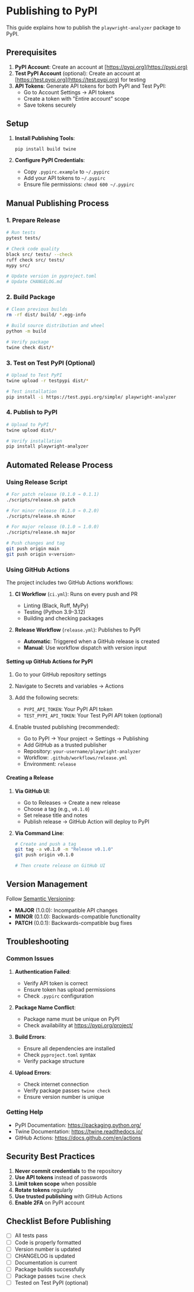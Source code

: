 # Publishing to PyPI

This guide explains how to publish the `playwright-analyzer` package to PyPI.

## Prerequisites

1. **PyPI Account**: Create an account at [https://pypi.org](https://pypi.org)
2. **Test PyPI Account** (optional): Create an account at [https://test.pypi.org](https://test.pypi.org) for testing
3. **API Tokens**: Generate API tokens for both PyPI and Test PyPI:
   - Go to Account Settings → API tokens
   - Create a token with "Entire account" scope
   - Save tokens securely

## Setup

1. **Install Publishing Tools**:
   ```bash
   pip install build twine
   ```

2. **Configure PyPI Credentials**:
   - Copy `.pypirc.example` to `~/.pypirc`
   - Add your API tokens to `~/.pypirc`
   - Ensure file permissions: `chmod 600 ~/.pypirc`

## Manual Publishing Process

### 1. Prepare Release

```bash
# Run tests
pytest tests/

# Check code quality
black src/ tests/ --check
ruff check src/ tests/
mypy src/

# Update version in pyproject.toml
# Update CHANGELOG.md
```

### 2. Build Package

```bash
# Clean previous builds
rm -rf dist/ build/ *.egg-info

# Build source distribution and wheel
python -m build

# Verify package
twine check dist/*
```

### 3. Test on Test PyPI (Optional)

```bash
# Upload to Test PyPI
twine upload -r testpypi dist/*

# Test installation
pip install -i https://test.pypi.org/simple/ playwright-analyzer
```

### 4. Publish to PyPI

```bash
# Upload to PyPI
twine upload dist/*

# Verify installation
pip install playwright-analyzer
```

## Automated Release Process

### Using Release Script

```bash
# For patch release (0.1.0 → 0.1.1)
./scripts/release.sh patch

# For minor release (0.1.0 → 0.2.0)
./scripts/release.sh minor

# For major release (0.1.0 → 1.0.0)
./scripts/release.sh major

# Push changes and tag
git push origin main
git push origin v<version>
```

### Using GitHub Actions

The project includes two GitHub Actions workflows:

1. **CI Workflow** (`ci.yml`): Runs on every push and PR
   - Linting (Black, Ruff, MyPy)
   - Testing (Python 3.9-3.12)
   - Building and checking packages

2. **Release Workflow** (`release.yml`): Publishes to PyPI
   - **Automatic**: Triggered when a GitHub release is created
   - **Manual**: Use workflow dispatch with version input

#### Setting up GitHub Actions for PyPI

1. Go to your GitHub repository settings
2. Navigate to Secrets and variables → Actions
3. Add the following secrets:
   - `PYPI_API_TOKEN`: Your PyPI API token
   - `TEST_PYPI_API_TOKEN`: Your Test PyPI API token (optional)

4. Enable trusted publishing (recommended):
   - Go to PyPI → Your project → Settings → Publishing
   - Add GitHub as a trusted publisher
   - Repository: `your-username/playwright-analyzer`
   - Workflow: `.github/workflows/release.yml`
   - Environment: `release`

#### Creating a Release

1. **Via GitHub UI**:
   - Go to Releases → Create a new release
   - Choose a tag (e.g., `v0.1.0`)
   - Set release title and notes
   - Publish release → GitHub Action will deploy to PyPI

2. **Via Command Line**:
   ```bash
   # Create and push a tag
   git tag -a v0.1.0 -m "Release v0.1.0"
   git push origin v0.1.0

   # Then create release on GitHub UI
   ```

## Version Management

Follow [Semantic Versioning](https://semver.org/):
- **MAJOR** (1.0.0): Incompatible API changes
- **MINOR** (0.1.0): Backwards-compatible functionality
- **PATCH** (0.0.1): Backwards-compatible bug fixes

## Troubleshooting

### Common Issues

1. **Authentication Failed**:
   - Verify API token is correct
   - Ensure token has upload permissions
   - Check `.pypirc` configuration

2. **Package Name Conflict**:
   - Package name must be unique on PyPI
   - Check availability at https://pypi.org/project/<name>

3. **Build Errors**:
   - Ensure all dependencies are installed
   - Check `pyproject.toml` syntax
   - Verify package structure

4. **Upload Errors**:
   - Check internet connection
   - Verify package passes `twine check`
   - Ensure version number is unique

### Getting Help

- PyPI Documentation: https://packaging.python.org/
- Twine Documentation: https://twine.readthedocs.io/
- GitHub Actions: https://docs.github.com/en/actions

## Security Best Practices

1. **Never commit credentials** to the repository
2. **Use API tokens** instead of passwords
3. **Limit token scope** when possible
4. **Rotate tokens** regularly
5. **Use trusted publishing** with GitHub Actions
6. **Enable 2FA** on PyPI account

## Checklist Before Publishing

- [ ] All tests pass
- [ ] Code is properly formatted
- [ ] Version number is updated
- [ ] CHANGELOG is updated
- [ ] Documentation is current
- [ ] Package builds successfully
- [ ] Package passes `twine check`
- [ ] Tested on Test PyPI (optional)
